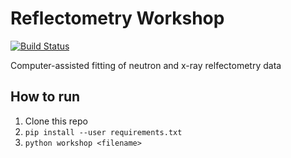 # Reflectometry Workshop
[![Build Status](https://travis-ci.org/robertdfrench/reflectometry-workshop.svg?branch=master)](https://travis-ci.org/robertdfrench/reflectometry-workshop)

Computer-assisted fitting of neutron and x-ray relfectometry data


## How to run
1. Clone this repo
1. `pip install --user requirements.txt`
1. `python workshop <filename>`
